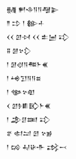 <div class='block'>
<div class='line'>𒉆 𒂍𒈾𒀀𒀀𒆷𒉌</div>
<div class='line'>𒈫 𒄞 𒁹 𒁰𒈦</div>
<div class='line'>𒌋𒌋 𒇻𒀴 𒌋𒌋 𒉺𒅁 𒃾</div>
<div class='line'>𒐉 𒌆𒆳𒁷</div>
<div class='line'>𒁹 𒌆𒋼𒀀𒍣𒈨𒌍</div>
<div class='line'>𒁹 𒆲𒋛𒀀𒀀𒊺</div>
<div class='line'>𒁹 𒀲𒆳𒊏</div>
<div class='line'>𒌋 𒇻𒊩𒀾𒃼𒈨𒌍</div>
<div class='line'>𒁹 𒂁𒆪𒌅 𒃾</div>
<div class='line'>𒐐 𒊕𒁺 𒇻 𒆳𒂊</div>
<div class='line'>𒁹 𒄘 𒄷𒄩𒋥 𒃶𒁁</div>
</div>